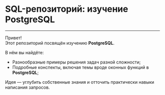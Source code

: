 # SQL-репозиторий: изучение PostgreSQL
---
Привет!  
Этот репозиторий посвящён изучению **PostgreSQL**.  

В нём вы найдёте:  
* Разнообразные примеры решения задач разной сложности;
* Подробные конспекты, включая темы вроде оконных функций в **PostgreSQL**;    

Идея — углубить собственные знания и отточить практически навыки написания запросов.  

